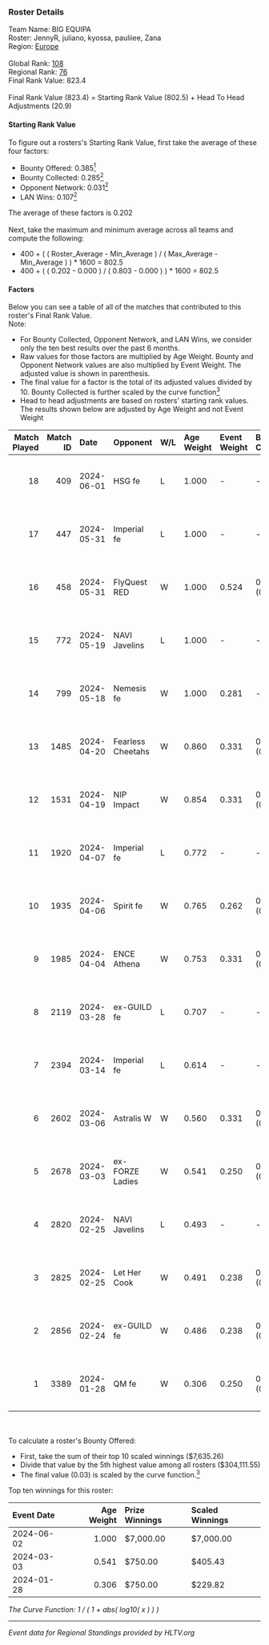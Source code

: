 ### Roster Details<br />
Team Name: BIG EQUIPA<br />
Roster: JennyR, juliano, kyossa, pauliiee, Zana<br />
Region: [Europe]( ../standings_europe.md)<br />
<br />
Global Rank: [108](../standings_global.md)<br />
Regional Rank: [76]( ../standings_europe.md)<br />
Final Rank Value:  823.4<br />
<br />
Final Rank Value (823.4) = Starting Rank Value (802.5) + Head To Head Adjustments (20.9)<br />

#### Starting Rank Value<br />
To figure out a rosters's Starting Rank Value, first take the average of these four factors:<br />
- Bounty Offered: 0.385[<sup>1</sup>](#table2)
- Bounty Collected: 0.285[<sup>2</sup>](#table1)
- Opponent Network: 0.031[<sup>2</sup>](#table1)
- LAN Wins: 0.107[<sup>2</sup>](#table1)

The average of these factors is 0.202<br />
<br />
Next, take the maximum and minimum average across all teams and compute the following:<br />
- 400 + ( ( Roster_Average - Min_Average ) / ( Max_Average - Min_Average ) ) * 1600 = 802.5
- 400 + ( ( 0.202 - 0.000 ) / ( 0.803 - 0.000 ) ) * 1600 = 802.5


#### Factors<br />
Below you can see a table of all of the matches that contributed to this roster's Final Rank Value.<br />
Note:<br />

- For Bounty Collected, Opponent Network, and LAN Wins, we consider only the ten best results over the past 6 months.
- Raw values for those factors are multiplied by Age Weight. Bounty and Opponent Network values are also multiplied by Event Weight. The adjusted value is shown in parenthesis.
- The final value for a factor is the total of its adjusted values divided by 10. Bounty Collected is further scaled by the curve function[<sup>3</sup>](#curveFunction)
- Head to head adjustments are based on rosters' starting rank values. The results shown below are adjusted by Age Weight and not Event Weight
<span id="table1"></span><br />


| Match Played | Match ID | Date       | Opponent          | W/L | Age Weight | Event Weight | Bounty Collected | Opponent Network | LAN Wins  | H2H Adj. | Roster                                  |
| -: | -: | :- | :- | :- | :- | :- | :- | :- | :- | -: | :- |
|           18 |      409 | 2024-06-01 | HSG fe            | L   | 1.000      | -            | -                | -                | -         |   -13.33 | JennyR, juliano, kyossa, pauliiee, Zana |
|           17 |      447 | 2024-05-31 | Imperial fe       | L   | 1.000      | -            | -                | -                | -         |    -6.08 | JennyR, juliano, kyossa, pauliiee, Zana |
|           16 |      458 | 2024-05-31 | FlyQuest RED      | W   | 1.000      | 0.524        | 0.028 (0.014)    | 0.247 (0.130)    | 1 (1.000) |    16.04 | JennyR, juliano, kyossa, pauliiee, Zana |
|           15 |      772 | 2024-05-19 | NAVI Javelins     | L   | 1.000      | -            | -                | -                | -         |   -12.01 | JennyR, juliano, kyossa, pauliiee, Zana |
|           14 |      799 | 2024-05-18 | Nemesis fe        | W   | 1.000      | 0.281        | -                | 0.000 (0.000)    | 0 (0.000) |     2.49 | JennyR, juliano, kyossa, pauliiee, Zana |
|           13 |     1485 | 2024-04-20 | Fearless Cheetahs | W   | 0.860      | 0.331        | 0.006 (0.002)    | 0.121 (0.034)    | 0 (0.000) |    10.81 | JennyR, juliano, kyossa, pauliiee, Zana |
|           12 |     1531 | 2024-04-19 | NIP Impact        | W   | 0.854      | 0.331        | 0.006 (0.002)    | 0.197 (0.056)    | 0 (0.000) |    11.20 | JennyR, juliano, kyossa, pauliiee, Zana |
|           11 |     1920 | 2024-04-07 | Imperial fe       | L   | 0.772      | -            | -                | -                | -         |    -4.31 | JennyR, juliano, kyossa, pauliiee, Zana |
|           10 |     1935 | 2024-04-06 | Spirit fe         | W   | 0.765      | 0.262        | 0.005 (0.001)    | 0.065 (0.013)    | 0 (0.000) |     7.00 | JennyR, juliano, kyossa, pauliiee, Zana |
|            9 |     1985 | 2024-04-04 | ENCE Athena       | W   | 0.753      | 0.331        | 0.004 (0.001)    | 0.092 (0.023)    | 0 (0.000) |     7.23 | JennyR, juliano, kyossa, pauliiee, Zana |
|            8 |     2119 | 2024-03-28 | ex-GUILD fe       | L   | 0.707      | -            | -                | -                | -         |   -15.03 | JennyR, juliano, kyossa, pauliiee, Zana |
|            7 |     2394 | 2024-03-14 | Imperial fe       | L   | 0.614      | -            | -                | -                | -         |    -3.64 | JennyR, juliano, kyossa, pauliiee, Zana |
|            6 |     2602 | 2024-03-06 | Astralis W        | W   | 0.560      | 0.331        | 0.002 (0.000)    | 0.049 (0.009)    | 0 (0.000) |     4.50 | JennyR, juliano, kyossa, pauliiee, Zana |
|            5 |     2678 | 2024-03-03 | ex-FORZE Ladies   | W   | 0.541      | 0.250        | 0.004 (0.001)    | 0.062 (0.008)    | 0 (0.000) |     4.64 | JennyR, juliano, kyossa, pauliiee, Zana |
|            4 |     2820 | 2024-02-25 | NAVI Javelins     | L   | 0.493      | -            | -                | -                | -         |    -6.55 | JennyR, juliano, kyossa, pauliiee, Zana |
|            3 |     2825 | 2024-02-25 | Let Her Cook      | W   | 0.491      | 0.238        | 0.082 (0.010)    | 0.225 (0.026)    | 0 (0.000) |    11.25 | JennyR, juliano, kyossa, pauliiee, Zana |
|            2 |     2856 | 2024-02-24 | ex-GUILD fe       | W   | 0.486      | 0.238        | 0.005 (0.001)    | 0.134 (0.015)    | 0 (0.000) |     5.13 | JennyR, juliano, kyossa, pauliiee, Zana |
|            1 |     3389 | 2024-01-28 | QM fe             | W   | 0.306      | 0.250        | 0.000 (0.000)    | -                | -         |     1.55 | JennyR, juliano, kyossa, pauliiee, Zana |

<br />
<span id="table2"></span><br />
To calculate a roster's Bounty Offered:<br />

- First, take the sum of their top 10 scaled winnings ($7,635.26)
- Divide that value by the 5th highest value among all rosters ($304,111.55)
- The final value (0.03) is scaled by the curve function.[<sup>3</sup>](#curveFunction)

Top ten winnings for this roster:<br />

| Event Date | Age Weight | Prize Winnings | Scaled Winnings |
| :- | -: | :- | :- |
| 2024-06-02 |      1.000 | $7,000.00      | $7,000.00       |
| 2024-03-03 |      0.541 | $750.00        | $405.43         |
| 2024-01-28 |      0.306 | $750.00        | $229.82         |


<span id="curveFunction"></span>_The Curve Function: 1 / ( 1 + abs( log10( x ) ) )_<br />

---
_Event data for Regional Standings provided by HLTV.org_<br />
